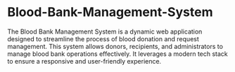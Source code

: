 # Blood-Bank-Management-System
The Blood Bank Management System is a dynamic web application designed to streamline the process of blood donation and request management. This system allows donors, recipients, and administrators to manage blood bank operations effectively. It leverages a modern tech stack to ensure a responsive and user-friendly experience.
